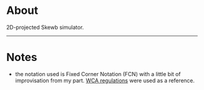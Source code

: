 # About

2D-projected Skewb simulator.

---

# Notes

- the notation used is Fixed Corner Notation (FCN) with a little bit of improvisation from my part. [WCA regulations](https://www.worldcubeassociation.org/regulations/#12h) were used as a reference.